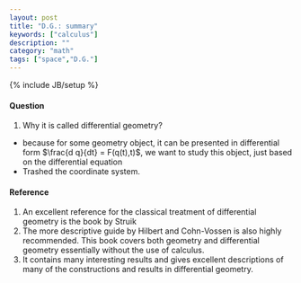 ```yaml
---
layout: post
title: "D.G.: summary"
keywords: ["calculus"]
description: ""
category: "math"
tags: ["space","D.G."]
---
```

{% include JB/setup %}


#### Question
1. Why it is called differential geometry?
- because for some geometry object, it can be presented in differential form
  $\frac{d q}{dt} = F(q(t),t)$, we want to study this object, just based on the
  differential equation 
- Trashed the coordinate system.


#### Reference
1. An excellent reference for the classical treatment of differential geometry
   is the book by Struik
2. The more descriptive guide by Hilbert and Cohn-Vossen is also highly
   recommended. This book covers both geometry and differential geometry
   essentially without the use of calculus.
3. It contains many interesting results and gives excellent descriptions of many
   of the constructions and results in differential geometry.
